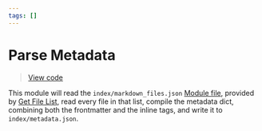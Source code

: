 ```yaml
---
tags: []
---
```

# Parse Metadata

> [View code](https://github.com/obsidian-html/obsidian-html/blob/master/obsidianhtml/modules/builtin/parse_metadata.py)

This module will read the `index/markdown_files.json` [Module file](../../Configurations/Modules/Concepts/Module%20file.md), provided by [Get File List](../../Configurations/Modules/Get%20File%20List.md), read every file in that list, compile the metadata dict, combining both the frontmatter and the inline tags, and write it to `index/metadata.json`.
